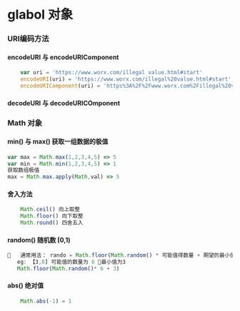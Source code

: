 # glabol 对象

### URI编码方法

#### encodeURI 与 encodeURIComponent
``` javascript
    var uri = 'https://www.worx.com/illegal value.html#start'
    encodeURI(uri) = 'https://www.worx.com/illegal%20value.html#start';
    encodeURIComponent(uri) = 'https%3A%2F%2Fwww.worx.com%2Fillegal%20value.html%23start'
```
#### decodeURI 与 decodeURICOmponent 


### Math 对象

#### min() 与 max() 获取一组数据的极值
```javascript
var max = Math.max(1,2,3,4,5) => 5
var min = Math.min(1,2,3,4,5) => 1
获取数组极值
max = Math.max.apply(Math,val) => 5
```
#### 舍入方法
```javascript
    Math.ceil() 向上取整
    Math.floor() 向下取整
    Math.round() 四舍五入
```
#### random() 随机数 [0,1)
```javascript
   通常用法： rando = Math.floor(Math.random() * 可能值得数量 + 期望的最小值)
   eg: 【3,8] 可能值的数量为 6 最小值为3
   Math.floor(Math.random()* 6 + 3)
```
#### abs() 绝对值
```javascript
    Math.abs(-1) = 1
```
